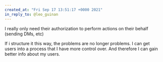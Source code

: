 ```yaml
---
created_at: "Fri Sep 17 13:51:17 +0000 2021"
in_reply_to: @leo_guinan
---
```


I really only need their authorization to perform actions on their behalf (sending DMs, etc)

If i structure it this way, the problems are no longer problems. I can get users into a process that I have more control over. And therefore I can gain better info about my users.